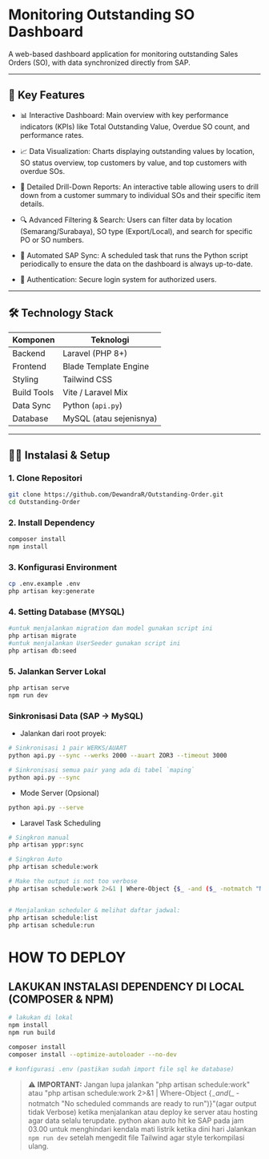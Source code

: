 # Monitoring Outstanding SO Dashboard

A web-based dashboard application for monitoring outstanding Sales Orders (SO), with data synchronized directly from SAP.

---

## 🚀 Key Features

- 📊 Interactive Dashboard: Main overview with key performance indicators (KPIs) like Total Outstanding Value, Overdue SO count, and performance rates.

- 📈 Data Visualization: Charts displaying outstanding values by location, SO status overview, top customers by value, and top customers with overdue SOs.

- 📄 Detailed Drill-Down Reports: An interactive table allowing users to drill down from a customer summary to individual SOs and their specific item details.

- 🔍 Advanced Filtering & Search: Users can filter data by location (Semarang/Surabaya), SO type (Export/Local), and search for specific PO or SO numbers.

- 🔄 Automated SAP Sync: A scheduled task that runs the Python script periodically to ensure the data on the dashboard is always up-to-date.

- 🔐 Authentication: Secure login system for authorized users.

---

## 🛠️ Technology Stack

| Komponen         | Teknologi                           |
|------------------|-------------------------------------|
| Backend          | Laravel (PHP 8+)                    |
| Frontend         | Blade Template Engine               |
| Styling          | Tailwind CSS                        |
| Build Tools      | Vite / Laravel Mix                  |
| Data Sync        | Python (`api.py`)       |
| Database         | MySQL (atau sejenisnya)             |

---

## 🧑‍💻 Instalasi & Setup

### 1. Clone Repositori

```bash
git clone https://github.com/DewandraR/Outstanding-Order.git
cd Outstanding-Order
```

### 2. Install Dependency
```bash
composer install
npm install
```

### 3. Konfigurasi Environment
```bash
cp .env.example .env
php artisan key:generate
```

### 4. Setting Database (MYSQL)

```bash
#untuk menjalankan migration dan model gunakan script ini
php artisan migrate
#untuk menjalankan UserSeeder gunakan script ini
php artisan db:seed
```

### 5. Jalankan Server Lokal
```bash
php artisan serve
npm run dev
```

### Sinkronisasi Data (SAP → MySQL)
- Jalankan dari root proyek:
```bash
# Sinkronisasi 1 pair WERKS/AUART
python api.py --sync --werks 2000 --auart ZOR3 --timeout 3000

# Sinkronisasi semua pair yang ada di tabel `maping`
python api.py --sync

```

- Mode Server (Opsional)
```bash
python api.py --serve

```

- Laravel Task Scheduling
```bash
# Singkron manual
php artisan yppr:sync

# Singkron Auto
php artisan schedule:work

# Make the output is not too verbose
php artisan schedule:work 2>&1 | Where-Object {$_ -and ($_ -notmatch "No scheduled commands are ready to run")}


# Menjalankan scheduler & melihat daftar jadwal:
php artisan schedule:list
php artisan schedule:run

```
# HOW TO DEPLOY
## LAKUKAN INSTALASI DEPENDENCY DI LOCAL (COMPOSER & NPM)

```bash
# lakukan di lokal
npm install
npm run build

composer install
composer install --optimize-autoloader --no-dev

# konfigurasi .env (pastikan sudah import file sql ke database)
```


> ⚠️ **IMPORTANT:** Jangan lupa jalankan "php artisan schedule:work" atau "php artisan schedule:work 2>&1 | Where-Object {$_ -and ($_ -notmatch "No scheduled commands are ready to run")}"(agar output tidak Verbose) ketika menjalankan atau deploy ke server atau hosting agar data selalu terupdate.
> python akan auto hit ke SAP pada jam 03.00 untuk menghindari kendala mati listrik ketika dini hari 
> Jalankan `npm run dev` setelah mengedit file Tailwind agar style terkompilasi ulang.
